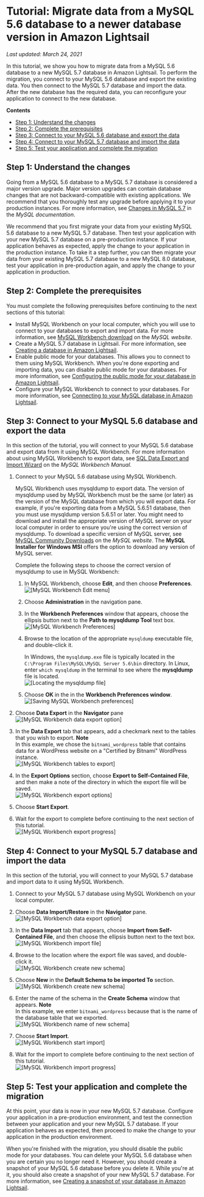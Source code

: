 # Tutorial: Migrate data from a MySQL 5\.6 database to a newer database version in Amazon Lightsail<a name="amazon-lightsail-migrate-mysql-56-to-newer-database"></a>

 *Last updated: March 24, 2021* 

In this tutorial, we show you how to migrate data from a MySQL 5\.6 database to a new MySQL 5\.7 database in Amazon Lightsail\. To perform the migration, you connect to your MySQL 5\.6 database and export the existing data\. You then connect to the MySQL 5\.7 database and import the data\. After the new database has the required data, you can reconfigure your application to connect to the new database\.

**Contents**
+ [Step 1: Understand the changes](#migrate-mysql-5-6-understand-the-changes)
+ [Step 2: Complete the prerequisites](#migrate-mysql-5-6-complete-the-prerequisites)
+ [Step 3: Connect to your MySQL 5\.6 database and export the data](#migrate-mysql-5-6-connect-to-mysql-5-6)
+ [Step 4: Connect to your MySQL 5\.7 database and import the data](#migrate-mysql-5-6-connect-to-mysql-5-7)
+ [Step 5: Test your application and complete the migration](#migrate-mysql-5-6-test-your-application)

## Step 1: Understand the changes<a name="migrate-mysql-5-6-understand-the-changes"></a>

Going from a MySQL 5\.6 database to a MySQL 5\.7 database is considered a major version upgrade\. Major version upgrades can contain database changes that are not backward\-compatible with existing applications\. We recommend that you thoroughly test any upgrade before applying it to your production instances\. For more information, see [Changes in MySQL 5\.7](https://dev.mysql.com/doc/refman/5.7/en/upgrading-from-previous-series.html) in the *MySQL documentation*\.

We recommend that you first migrate your data from your existing MySQL 5\.6 database to a new MySQL 5\.7 database\. Then test your application with your new MySQL 5\.7 database on a pre\-production instance\. If your application behaves as expected, apply the change to your application in the production instance\. To take it a step further, you can then migrate your data from your existing MySQL 5\.7 database to a new MySQL 8\.0 database, test your application in pre\-production again, and apply the change to your application in production\.

## Step 2: Complete the prerequisites<a name="migrate-mysql-5-6-complete-the-prerequisites"></a>

You must complete the following prerequisites before continuing to the next sections of this tutorial:
+ Install MySQL Workbench on your local computer, which you will use to connect to your databases to export and import data\. For more information, see [MySQL Workbench download](https://dev.mysql.com/downloads/workbench/) on the *MySQL website*\.
+ Create a MySQL 5\.7 database in Lightsail\. For more information, see [Creating a database in Amazon Lightsail](amazon-lightsail-creating-a-database.md)\.
+ Enable public mode for your databases\. This allows you to connect to them using MySQL Workbench\. When you're done exporting and importing data, you can disable public mode for your databases\. For more information, see [Configuring the public mode for your database in Amazon Lightsail](amazon-lightsail-configuring-database-public-mode.md)\.
+ Configure your MySQL Workbench to connect to your databases\. For more information, see [Connecting to your MySQL database in Amazon Lightsail](amazon-lightsail-connecting-to-your-mysql-database.md)\.

## Step 3: Connect to your MySQL 5\.6 database and export the data<a name="migrate-mysql-5-6-connect-to-mysql-5-6"></a>

In this section of the tutorial, you will connect to your MySQL 5\.6 database and export data from it using MySQL Workbench\. For more information about using MySQL Workbench to export data, see [SQL Data Export and Import Wizard](https://dev.mysql.com/doc/workbench/en/wb-admin-export-import-management.html) on the *MySQL Workbench Manual*\.

1. Connect to your MySQL 5\.6 database using MySQL Workbench\.

   MySQL Workbench uses mysqldump to export data\. The version of mysqldump used by MySQL Workbench must be the same \(or later\) as the version of the MySQL database from which you will export data\. For example, if you're exporting data from a MySQL 5\.6\.51 database, then you must use mysqldump version 5\.6\.51 or later\. You might need to download and install the appropriate version of MySQL server on your local computer in order to ensure you're using the correct version of mysqldump\. To download a specific version of MySQL server, see [MySQL Community Downloads](https://dev.mysql.com/downloads/mysql/) on the *MySQL website*\. The **MySQL Installer for Windows MSI** offers the option to download any version of MySQL server\.

   Complete the following steps to choose the correct version of mysqldump to use in MySQL Workbench:

   1. In MySQL Workbench, choose **Edit**, and then choose **Preferences**\.  
![\[MySQL Workbench Edit menu\]](https://d9yljz1nd5001.cloudfront.net/en_us/f1c62fa5316bf1df017e7afb5a0e0a21/images/mysql-workbench-file-preferences.png)

   1. Choose **Administration** in the navigation pane\. 

   1. In the **Workbench Preferences** window that appears, choose the ellipsis button next to the **Path to mysqldump Tool** text box\.   
![\[MySQL Workbench Preferences\]](https://d9yljz1nd5001.cloudfront.net/en_us/f1c62fa5316bf1df017e7afb5a0e0a21/images/mysql-workbench-preferences.png)

   1. Browse to the location of the appropriate `mysqldump` executable file, and double\-click it\.

      In Windows, the `mysqldump.exe` file is typically located in the `C:\Program Files\MySQL\MySQL Server 5.6\bin` directory\. In Linux, enter `which mysqldump` in the terminal to see where the **mysqldump** file is located\.  
![\[Locating the mysqldump file\]](https://d9yljz1nd5001.cloudfront.net/en_us/f1c62fa5316bf1df017e7afb5a0e0a21/images/mysql-workbench-mysqldump-file.png)

   1. Choose **OK** in the in the **Workbench Preferences window**\.   
![\[Saving MySQL Workbench preferences\]](https://d9yljz1nd5001.cloudfront.net/en_us/f1c62fa5316bf1df017e7afb5a0e0a21/images/mysql-workbench-preferences-save.png)

1. Choose **Data Export** in the **Navigator** pane  
![\[MySQL Workbench data export option\]](https://d9yljz1nd5001.cloudfront.net/en_us/f1c62fa5316bf1df017e7afb5a0e0a21/images/mysql-workbench-data-export.png)

1. In the **Data Export** tab that appears, add a checkmark next to the tables that you wish to export\.
**Note**  
In this example, we chose the `bitnami_wordpress` table that contains data for a WordPress website on a "Certified by Bitnami" WordPress instance\.  
![\[MySQL Workbench tables to export\]](https://d9yljz1nd5001.cloudfront.net/en_us/f1c62fa5316bf1df017e7afb5a0e0a21/images/mysql-workbench-export-table.png)

1. In the **Export Options** section, choose **Export to Self\-Contained File**, and then make a note of the directory in which the export file will be saved\.  
![\[MySQL Workbench export options\]](https://d9yljz1nd5001.cloudfront.net/en_us/f1c62fa5316bf1df017e7afb5a0e0a21/images/mysql-workbench-export-options.png)

1. Choose **Start Export**\.

1. Wait for the export to complete before continuing to the next section of this tutorial\.  
![\[MySQL Workbench export progress\]](https://d9yljz1nd5001.cloudfront.net/en_us/f1c62fa5316bf1df017e7afb5a0e0a21/images/mysql-workbench-export-progress.png)

## Step 4: Connect to your MySQL 5\.7 database and import the data<a name="migrate-mysql-5-6-connect-to-mysql-5-7"></a>

In this section of the tutorial, you will connect to your MySQL 5\.7 database and import data to it using MySQL Workbench\.

1. Connect to your MySQL 5\.7 database using MySQL Workbench on your local computer\.

1. Choose **Data Import/Restore** in the **Navigator** pane\.  
![\[MySQL Workbench data export option\]](https://d9yljz1nd5001.cloudfront.net/en_us/f1c62fa5316bf1df017e7afb5a0e0a21/images/mysql-workbench-data-import.png)

1. In the **Data Import** tab that appears, choose **Import from Self\-Contained File**, and then choose the ellipsis button next to the text box\.  
![\[MySQL Workbench import file\]](https://d9yljz1nd5001.cloudfront.net/en_us/f1c62fa5316bf1df017e7afb5a0e0a21/images/mysql-workbench-import-file.png)

1. Browse to the location where the export file was saved, and double\-click it\.  
![\[MySQL Workbench create new schema\]](https://d9yljz1nd5001.cloudfront.net/en_us/f1c62fa5316bf1df017e7afb5a0e0a21/images/mysql-workbench-choose-export-file.png)

1. Choose **New** in the **Default Schema to be imported To** section\.  
![\[MySQL Workbench create new schema\]](https://d9yljz1nd5001.cloudfront.net/en_us/f1c62fa5316bf1df017e7afb5a0e0a21/images/mysql-workbench-create-new-schema.png)

1. Enter the name of the schema in the **Create Schema** window that appears\.
**Note**  
In this example, we enter `bitnami_wordpress` because that is the name of the database table that we exported\.  
![\[MySQL Workbench name of new schema\]](https://d9yljz1nd5001.cloudfront.net/en_us/f1c62fa5316bf1df017e7afb5a0e0a21/images/mysql-workbench-schema-name.png)

1. Choose **Start Import**\.  
![\[MySQL Workbench start import\]](https://d9yljz1nd5001.cloudfront.net/en_us/f1c62fa5316bf1df017e7afb5a0e0a21/images/mysql-workbench-start-import.png)

1. Wait for the import to complete before continuing to the next section of this tutorial\.   
![\[MySQL Workbench import progress\]](https://d9yljz1nd5001.cloudfront.net/en_us/f1c62fa5316bf1df017e7afb5a0e0a21/images/mysql-workbench-import-progress.png)

## Step 5: Test your application and complete the migration<a name="migrate-mysql-5-6-test-your-application"></a>

At this point, your data is now in your new MySQL 5\.7 database\. Configure your application in a pre\-production environment, and test the connection between your application and your new MySQL 5\.7 database\. If your application behaves as expected, then proceed to make the change to your application in the production environment\.

When you're finished with the migration, you should disable the public mode for your databases\. You can delete your MySQL 5\.6 database when you are certain you no longer need it\. However, you should create a snapshot of your MySQL 5\.6 database before you delete it\. While you're at it, you should also create a snapshot of your new MySQL 5\.7 database\. For more information, see [Creating a snapshot of your database in Amazon Lightsail](amazon-lightsail-creating-a-database-snapshot.md)\.